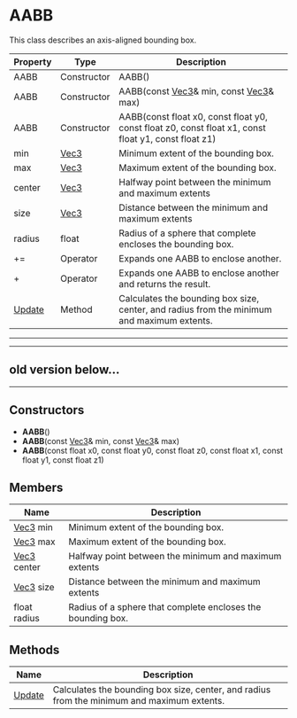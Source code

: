 # AABB #

This class describes an axis-aligned bounding box.

| Property | Type | Description |
| ----- | ----- | ----- |
| AABB | Constructor | AABB() |
| AABB | Constructor | AABB(const [Vec3](CPP_Vec3.md)& min, const [Vec3](CPP_Vec3.md)& max) |
| AABB | Constructor | AABB(const float x0, const float y0, const float z0, const float x1, const float y1, const float z1) |
| min | [Vec3](CPP_Vec3.md) | Minimum extent of the bounding box. |
| max | [Vec3](CPP_Vec3.md) | Maximum extent of the bounding box. |
| center | [Vec3](CPP_Vec3.md) | Halfway point between the minimum and maximum extents |
| size | [Vec3](CPP_Vec3.md) | Distance between the minimum and maximum extents |
| radius | float | Radius of a sphere that complete encloses the bounding box. |
| += | Operator | Expands one AABB to enclose another. |
| + | Operator | Expands one AABB to enclose another and returns the result. |
| [Update](API_AABB_Update.md) | Method | Calculates the bounding box size, center, and radius from the minimum and maximum extents. |

---
---
old version below...
---
---

## Constructors ##

- **AABB**()
- **AABB**(const [Vec3](CPP_Vec3.md)& min, const [Vec3](CPP_Vec3.md)& max)
- **AABB**(const float x0, const float y0, const float z0, const float x1, const float y1, const float z1)

## Members ##
| Name | Description |
| ----- | ----- |
| [Vec3](CPP_Vec3.md) min | Minimum extent of the bounding box. |
| [Vec3](CPP_Vec3.md) max | Maximum extent of the bounding box. |
| [Vec3](CPP_Vec3.md) center | Halfway point between the minimum and maximum extents |
| [Vec3](CPP_Vec3.md) size | Distance between the minimum and maximum extents |
| float radius | Radius of a sphere that complete encloses the bounding box. |

## Methods ##
| Name | Description |
| ----- | ----- |
| [Update](API_AABB_Update.md) | Calculates the bounding box size, center, and radius from the minimum and maximum extents. |
